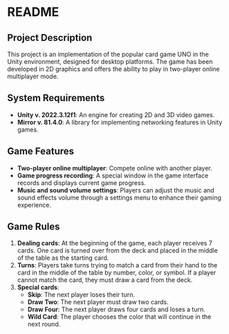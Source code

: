 # README

## Project Description

This project is an implementation of the popular card game UNO in the Unity environment, designed for desktop platforms. The game has been developed in 2D graphics and offers the ability to play in two-player online multiplayer mode.

## System Requirements

- **Unity v. 2022.3.12f1**: An engine for creating 2D and 3D video games.
- **Mirror v. 81.4.0**: A library for implementing networking features in Unity games.

## Game Features

- **Two-player online multiplayer**: Compete online with another player.
- **Game progress recording**: A special window in the game interface records and displays current game progress.
- **Music and sound volume settings**: Players can adjust the music and sound effects volume through a settings menu to enhance their gaming experience.

## Game Rules

1. **Dealing cards**: At the beginning of the game, each player receives 7 cards. One card is turned over from the deck and placed in the middle of the table as the starting card.
2. **Turns**: Players take turns trying to match a card from their hand to the card in the middle of the table by number, color, or symbol. If a player cannot match the card, they must draw a card from the deck.
3. **Special cards**:
   - **Skip**: The next player loses their turn.
   - **Draw Two**: The next player must draw two cards.
   - **Draw Four**: The next player draws four cards and loses a turn.
   - **Wild Card**: The player chooses the color that will continue in the next round.
